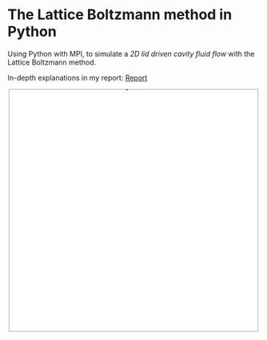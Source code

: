 # The Lattice Boltzmann method in Python
Using Python with MPI, to simulate a *2D lid driven cavity fluid flow* with the Lattice Boltzmann method.

In-depth explanations in my report: <a href="https://antoineschmidt.github.io/Portfolio/projects/lattice_boltzmann/code/Report.pdf">Report</a>

<p align="center">
    <img src="../anim.gif">
</p>